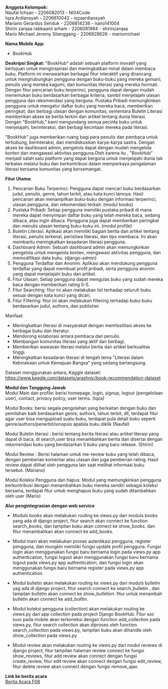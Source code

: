 **Anggota Kelompok:**   
Naufal Ichsan - 2206082013 - NI04Code  
Iqza Ardiansyah - 2206810042 - iqzaardiansyah  
Mariano Gerardus Senduk - 2206814236 - nano141004  
Shirin zarqaa rabbaanii arham - 2206081964 - shirinzarqaa  
Mario Michael Jeremy Sitanggang - 2206828626 - mariomichael  

**Nama Mobile App:**
- BookHub       

**Deskripsi Singkat:**
"BookHub" adalah sebuah platform inovatif yang bertujuan untuk menginspirasi dan meningkatkan minat dalam membaca buku. Platform ini menawarkan berbagai fitur interaktif yang dirancang untuk menghubungkan pengguna dengan buku-buku yang mereka gemarii, penulis yang mereka kagumi, dan komunitas literasi yang mereka hormati. Dengan fitur pencarian buku terperinci, pengguna dapat dengan mudah menemukan buku berdasarkan berbagai kriteria, sambil menjelajahi ulasan pengguna dan rekomendasi yang berguna. Pustaka Pribadi memungkinkan pengguna untuk mengatur daftar buku yang mereka baca, memberikan peringkat, dan berbagi ulasan dengan komunitas, sementara Buletin Literasi memberikan akses ke berita terkini dan artikel tentang dunia literasi. Dengan "BookHub," kami mengundang semua pecinta buku untuk menjelajahi, berinteraksi, dan berbagi kecintaan mereka pada literasi.

"BookHub" juga memberikan ruang bagi para penulis dan pembaca untuk terhubung, berinteraksi, dan mendiskusikan karya-karya sastra. Dengan akses ke dashboard admin, pengelola dapat dengan mudah mengelola konten dan mengawasi aktivitas pengguna.Oleh karena itu , "BookHub"  menjadi salah satu platform yang dapat berguna untuk menjelajahi dunia tak terbatas  melalui buku dan berkontribusi dalam memperkaya pengalaman literasi bersama komunitas yang bersemangat.

**Fitur Utama:**

1. Pencarian Buku Terperinci: Pengguna dapat mencari buku berdasarkan judul, penulis, genre, tahun terbit, atau kata kunci lainnya. Hasil pencarian akan menampilkan buku-buku dengan informasi terperinci, ulasan pengguna, dan rekomendasi terkait. (modul books)
2. Pustaka Pribadi: Setiap pengguna memiliki pustaka pribadi di mana mereka dapat menyimpan daftar buku yang telah mereka baca, sedang dibaca, atau ingin dibaca. Pengguna juga dapat memberikan peringkat dan menulis ulasan tentang buku-buku ini. (modul profile)
3. Buletin Literasi: Aplikasi akan memiliki bagian berita dan artikel tentang literasi, penulis terkenal, peristiwa literasi, dan tips membaca. Ini akan membantu meningkatkan kesadaran literasi pengguna.
4. Dashboard Admin: Sebuah dashboard admin akan memungkinkan pengelola untuk mengelola konten, mengawasi aktivitas pengguna, dan memodifikasi data buku. (django-admin)
5. Pengguna Terdaftar dan Anonim: Aplikasi akan mendukung pengguna terdaftar yang dapat membuat profil pribadi, serta pengguna anonim yang dapat menjelajahi buku dan artikel.
6. Fitur Ulasan: Setiap pengguna dapat mengulas buku yang sudah mereka baca dengan memberikan rating 0-5.
7. Fitur Searching: fitur ini akan melakukan list terhadap seluruh buku sesuai dengan kata kunci yang dicari.
8. Fitur Filtering: fitur ini akan melakukan filtering terhadap buku-buku berdasarkan judul, authors, dan publisher.

Manfaat:
- Meningkatkan literasi di masyarakat dengan memfasilitasi akses ke berbagai buku dan literatur.
- Mendorong kolaborasi antara pembaca dan penulis.
- Membangun komunitas literasi yang aktif dan berbagi.
- Memberikan wawasan literasi melalui berita dan artikel berkualitas tinggi.
- Meningkatkan kesadaran literasi di tengah tema "Literasi dalam Kebinekaan untuk Kemajuan Bangsa" yang sedang berlangsung.

Dataset menggunakan antara,
Kaggle dataset: https://www.kaggle.com/datasets/arashnic/book-recommendation-dataset

**Modul dan Tanggung Jawab**  
Modul Main dan profile: berisi homepage, login, signup, logout (pengelolaan user), contact, privacy policy, user terms. (Iqza)  

Modul Books: berisi segala pengolahan yang berkaitan dengan buku dan pemilahan baik berdasarkan genre, authors, tahun terbit, dll, terdapat fitur agar user bisa mengupload suatu buku, terdapat pula detail buku seperti genre/authors/penerbit/sinopsis apabila buku diklik (Naufal)  

Modul Buletin literasi : berisi tentang berita literasi atau artikel literasi yang dapat di baca, di search,user bisa menambahkan berita dan disertai dengan rekomendasi buku yang berdasarkan 5 buku yang baru release. (Shirin)  

Modul Review : Berisi halaman untuk me-review buku yang telah dibaca, dengan pemberian komentar atau ulasan dan juga pemberian rating. Hasil review dapat dilihat oleh pengguna lain saat melihat informasi buku tersebut. (Mariano)   

Modul Koleksi Pengguna dan hapus: Modul yang memungkinkan pengguna berkontribusi dengan menambahkan buku mereka sendiri sebagai koleksi bersama, terdapat fitur untuk menghapus buku yang sudah ditambahkan oleh user (Mario)

**Alur pengintegrasian dengan web service**   
- Moduls books akan melakukan routing ke views.py dari moduls books yang ada di django project, fitur search akan connect ke function search_books, dan tampilan buku akan connect ke show_books. dan fitur menambahkan akan connect ke add_books.

- Modul main akan melakukan proses autentikasi pengguna, register pengguna, dan mungkin memiliki fungsi update profil pengguna. Fungsi login akan menggunakan fungsi baru bernama login pada views.py app authentication, fungsi logout akan menggunakan fungsi baru bernama logout pada views.py app authentication, dan fungsi login akan menggunakan fungsi baru bernama register pada views.py app authentication.

- Modul bulletin akan melakukan routing ke views.py dari moduls bulletin yag ada di django project, fitur search connect ke search_bulletin , dan tampilan  bulletin akan connect ke show_bulletion. fitur untuk menambah bulletin akan connect ke add_bulltin.

- Modul koleksi pengguna (collection) akan melakukan routing ke views.py dari app collection pada project Django BookHub. Fitur `Add book` pada mobile akan terkoneksi dengan function add_collection pada views.py, fitur search collection akan diproses oleh function search_collection pada views.py, tampilan buku akan dihandle oleh show_collection pada views.py

- Modul review akan melakukan routing ke views.py dari modul reviews di django project, fitur tampilan halaman review connect ke fungsi show_reviews, fitur add review akan connect dengan fungsi create_review, fitur edit review akan connect dengan fungsi edit_review, fitur delete review akan connect dengan fungsi remove_ajax.

**Link ke berita acara**   
[Berita Acara F06](https://docs.google.com/spreadsheets/d/14qcm3ow7M1dtN4UQqsXEQj6Q7jmO4nUH22dbVEraTiE/edit#gid=0)
